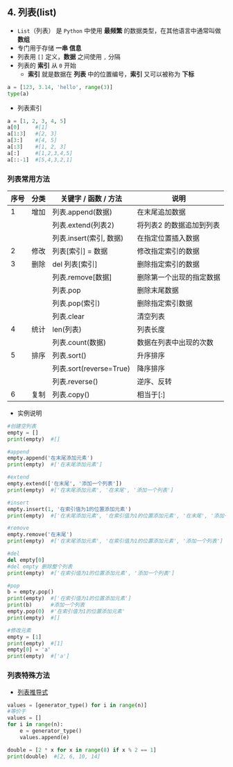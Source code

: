 ## 4. 列表(list)

* `List`（列表） 是 `Python` 中使用 **最频繁** 的数据类型，在其他语言中通常叫做 **数组**
* 专门用于存储 **一串 信息**
* 列表用 `[]` 定义，**数据** 之间使用 `,` 分隔
* 列表的 **索引** 从 `0` 开始
    * **索引** 就是数据在 **列表** 中的位置编号，**索引** 又可以被称为 **下标**

```python
a = [123, 3.14, 'hello', range(3)]
type(a)
```
- 列表索引
```python
a = [1, 2, 3, 4, 5]
a[0]     #[1]
a[1:3]   #[2, 3]
a[3:]    #[4, 5]
a[:3]    #[1, 2, 3]
a[:]     #[1,2,3,4,5]
a[::-1]  #[5,4,3,2,1]
```

### 列表常用方法
| 序号 | 分类 | 关键字 / 函数 / 方法 | 说明 |
| --- | --- | --- | --- |
| 1 | 增加 | 列表.append(数据) | 在末尾追加数据 |
|  |  | 列表.extend(列表2) | 将列表2 的数据追加到列表 | 
|  |  | 列表.insert(索引, 数据) | 在指定位置插入数据 |
| 2 | 修改 | 列表[索引] = 数据 | 修改指定索引的数据 |
| 3 | 删除 | del 列表[索引] | 删除指定索引的数据 |
|  |  | 列表.remove[数据] | 删除第一个出现的指定数据 |
|  |  | 列表.pop | 删除末尾数据 |
|  |  | 列表.pop(索引) | 删除指定索引数据 |
|  |  | 列表.clear | 清空列表 |
| 4 | 统计 | len(列表) | 列表长度 |
|  |  | 列表.count(数据) | 数据在列表中出现的次数 |
| 5 | 排序 | 列表.sort() | 升序排序 |
|  |  | 列表.sort(reverse=True) | 降序排序 |
|  |  | 列表.reverse() | 逆序、反转 |
| 6 | 复制 | 列表.copy() | 相当于[:] |

- 实例说明
```python
#创建空列表
empty = []
print(empty)  #[]

#append
empty.append('在末尾添加元素')
print(empty)  #['在末尾添加元素']

#extend
empty.extend(['在末尾', '添加一个列表'])
print(empty)  #['在末尾添加元素', '在末尾', '添加一个列表']

#insert
empty.insert(1, '在索引值为1的位置添加元素')
print(empty)  #['在末尾添加元素', '在索引值为1的位置添加元素', '在末尾', '添加一个列表']

#remove
empty.remove('在末尾')
print(empty)  #['在末尾添加元素', '在索引值为1的位置添加元素', '添加一个列表']

#del
del empty[0]
#del empty 删除整个列表
print(empty)  #['在索引值为1的位置添加元素', '添加一个列表']

#pop
b = empty.pop()
print(empty)  #['在索引值为1的位置添加元素']
print(b)      #添加一个列表
empty.pop(0)  #'在索引值为1的位置添加元素'
print(empty)  #[]

#修改元素
empty = [1]
print(empty)  #[1]
empty[0] = 'a'
print(empty)  #['a']
```

### 列表特殊方法
- [列表推导式](https://www.liaoxuefeng.com/wiki/0014316089557264a6b348958f449949df42a6d3a2e542c000/001431779637539089fd627094a43a8a7c77e6102e3a811000)
```python
values = [generator_type() for i in range(n)]
#等价于
values = []
for i in range(n):
    e = generator_type()
    values.append(e)

double = [2 * x for x in range(8) if x % 2 == 1]
print(double)  #[2, 6, 10, 14]
```
